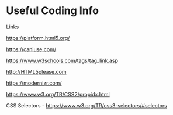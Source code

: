 # Useful Coding Info

Links

https://platform.html5.org/

https://caniuse.com/

https://www.w3schools.com/tags/tag_link.asp

http://HTML5please.com

https://modernizr.com/

https://www.w3.org/TR/CSS2/propidx.html

CSS Selectors - https://www.w3.org/TR/css3-selectors/#selectors 


